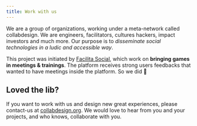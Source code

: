 ```yaml
---
title: Work with us
---
```


We are a group of organizations, working under a meta-network called collabdesign.
We are engineers, facilitators, cultures hackers, impact investors and much more.
Our purpose is to _disseminate social technologies in a ludic and accessible way_.

This project was initiated by [Facilita Social](https://facilita.social), which work on **bringing games in meetings & trainings**. The platform receives strong users feedbacks that wanted to have meetings inside the platform. So we did 🎉

## Loved the lib?

If you want to work with us and design new great experiences, please contact-us at [collabdesign.org](https://collabdesign.org/contato/).
We would love to hear from you and your projects, and who knows, collaborate with you.
